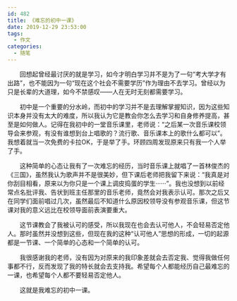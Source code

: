 ```yaml
---
id: 482
title: 《难忘的初中一课》
date: 2019-12-29 23:53:00
tags:
  - 作文
categories:
  - 随笔
---
```


<style>.article-text-indent p{text-indent:2em}</style>
<div class="article-text-indent">

回想起曾经最讨厌的就是学习，如今才明白学习并不是为了一句“考大学才有出路”，也不能因为一句“现在这个社会不需要学历”作为理由不去学习。曾经以为只是长辈的大道理，如今不禁感叹——人在无时无刻都需要学习。

<!--more-->

初中是一个重要的分水岭，而初中的学习并不是去理解掌握知识，因为这些知识本身并没有太大的难度，所以我认为它是教会你怎么去学习和自身修养提高，甚至是如何做人。记得在我初中的一堂音乐课里，老师说：“之后某一次音乐课校领导会来参观，有没有谁想到台上唱歌的？流行歌、音乐课本上的歌什么都可以”。我想着就当一次免费的卡拉OK，于是举了手。环顾四周发现原来只有我一个人举了手。

这种简单的心态让我有了一次难忘的经历，当时音乐课上就唱了一首林俊杰的《三国》，虽然我认为歌声并不是很美妙，但下课后老师把我留下来说：“我真是对你刮目相看，原来以为你只是一个课上调皮捣蛋的学生······”。我也没想到以前经常点名批评我、告状到班主任那里的音乐老师，竟然会对我表示认可。那次之后又在同学们面前唱过几次，虽然最后不知道什么原因校领导没有参观音乐课，但这节课对我的意义远比在校领导面前表演要重大。

这节课教会了我被认可的感受，所以我现在也会去认可他人，不会轻易否定他人。那时虽然并没想到这些，但现在我的这种“认可他人”思想的形成，一切的起源都是一节课、一个简单的心态和一个简单的认可。

我很感谢我的老师，没有因为对原来的我印象差就会去否定我、觉得我做任何事都不行，反而发现了我的特长就会去支持我。希望每个人都能经历自己最难忘的一课，也希望每个人都不要轻易否定他人。

这就是我难忘的初中一课。

</div>
